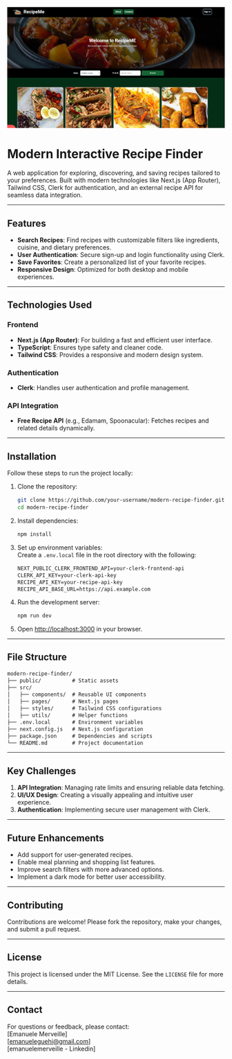 <img src="/public/images/Screenshot%202025-01-26%20011724.png">

# Modern Interactive Recipe Finder  

A web application for exploring, discovering, and saving recipes tailored to your preferences. Built with modern technologies like Next.js (App Router), Tailwind CSS, Clerk for authentication, and an external recipe API for seamless data integration.  

---

## Features  

- **Search Recipes**: Find recipes with customizable filters like ingredients, cuisine, and dietary preferences.  
- **User Authentication**: Secure sign-up and login functionality using Clerk.  
- **Save Favorites**: Create a personalized list of your favorite recipes.  
- **Responsive Design**: Optimized for both desktop and mobile experiences.  

---

## Technologies Used  

### Frontend  
- **Next.js (App Router)**: For building a fast and efficient user interface.  
- **TypeScript**: Ensures type safety and cleaner code.  
- **Tailwind CSS**: Provides a responsive and modern design system.  

### Authentication  
- **Clerk**: Handles user authentication and profile management.  

### API Integration  
- **Free Recipe API** (e.g., Edamam, Spoonacular): Fetches recipes and related details dynamically.  

---

## Installation  

Follow these steps to run the project locally:  

1. Clone the repository:  
   ```bash
   git clone https://github.com/your-username/modern-recipe-finder.git
   cd modern-recipe-finder
   ```  

2. Install dependencies:
   ```bash
   npm install
   ```  

3. Set up environment variables:  
   Create a `.env.local` file in the root directory with the following:
   ```env
   NEXT_PUBLIC_CLERK_FRONTEND_API=your-clerk-frontend-api
   CLERK_API_KEY=your-clerk-api-key
   RECIPE_API_KEY=your-recipe-api-key
   RECIPE_API_BASE_URL=https://api.example.com
   ```  

4. Run the development server:
   ```bash
   npm run dev
   ```  

5. Open [http://localhost:3000](http://localhost:3000) in your browser.

---

## File Structure

```plaintext
modern-recipe-finder/
├── public/          # Static assets  
├── src/  
│   ├── components/  # Reusable UI components  
│   ├── pages/       # Next.js pages  
│   ├── styles/      # Tailwind CSS configurations  
│   ├── utils/       # Helper functions  
├── .env.local       # Environment variables  
├── next.config.js   # Next.js configuration  
├── package.json     # Dependencies and scripts  
└── README.md        # Project documentation  
```  

---

## Key Challenges

1. **API Integration**: Managing rate limits and ensuring reliable data fetching.
2. **UI/UX Design**: Creating a visually appealing and intuitive user experience.
3. **Authentication**: Implementing secure user management with Clerk.

---

## Future Enhancements

- Add support for user-generated recipes.
- Enable meal planning and shopping list features.
- Improve search filters with more advanced options.
- Implement a dark mode for better user accessibility.

---

## Contributing

Contributions are welcome! Please fork the repository, make your changes, and submit a pull request.

---

## License

This project is licensed under the MIT License. See the `LICENSE` file for more details.

---

## Contact

For questions or feedback, please contact:  
[Emanuele Merveille]  
[emanueleguehi@gmail.com]  
[emanuelemerveille - Linkedin]